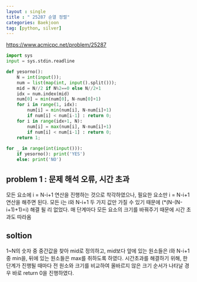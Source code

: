 ```yaml
---
layout : single
title : " 25287 순열 정렬"
categories: Baekjoon
tag: [python, silver]
---
```


<a href = "https://www.acmicpc.net/problem/25287">https://www.acmicpc.net/problem/25287</a>

```python
import sys
input = sys.stdin.readline

def yesorno():
    N = int(input());
    num = list(map(int, input().split()));
    mid = N//2 if N%2==0 else N//2+1
    idx = num.index(mid)
    num[0] = min(num[0], N-num[0]+1)
    for i in range(1, idx):
        num[i] = min(num[i], N-num[i]+1)
        if num[i] < num[i-1] : return 0;
    for i in range(idx+1, N):
        num[i] = max(num[i], N-num[i]+1)
        if num[i] < num[i-1] : return 0;
    return 1;
        
for _ in range(int(input())):
    if yesorno(): print('YES')
    else: print('NO')
```

## problem 1 : 문제 해석 오류, 시간 초과 

모든 요소에 i = N-i+1 연산을 진행하는 것으로 착각하였으나, 필요한 요소만  i = N-i+1 연산을 해주면 된다.
모든 i는 i와 N-i+1 두 가지 값만 가질 수 있기 때문에 (*(N-(N-i+1)+1)=i) 해결 될 리 없었다. 매 단계마다 모든 요소의 크기를 바꿔주기 때문에 시간 초과도 따라옴

## soltion

1~N의 숫자 중 중간값을 찾아 mid로 정의하고, mid보다 앞에 있는 원소들은 i와 N-i+1 중 min을, 뒤에 있는 원소들은 max를 취하도록 하였다. 시간초과를 해결하기 위해, 한 단계가 진행될 때마다 전 원소와 크기를 비교하여 올바르지 않은 크기 순서가 나타날 경우 바로 return 0을 진행하였다.



